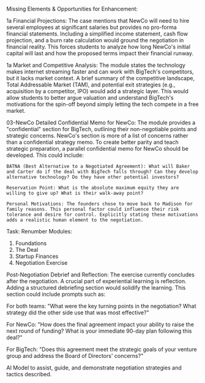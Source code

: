 Missing Elements & Opportunities for Enhancement:

1a Financial Projections: The case mentions that NewCo will need to hire several employees at significant salaries but provides no pro-forma financial statements. Including a simplified income statement, cash flow projection, and a burn rate calculation would ground the negotiation in financial reality. This forces students to analyze how long NewCo's initial capital will last and how the proposed terms impact their financial runway.

1a Market and Competitive Analysis: The module states the technology makes internet streaming faster and can work with BigTech's competitors, but it lacks market context. A brief summary of the competitive landscape, Total Addressable Market (TAM), and potential exit strategies (e.g., acquisition by a competitor, IPO) would add a strategic layer. This would allow students to better argue valuation and understand BigTech's motivations for the spin-off beyond simply letting the tech compete in a free market.

03-NewCo Detailed Confidential Memo for NewCo: The module provides a "confidential" section for BigTech, outlining their non-negotiable points and strategic concerns. NewCo's section is more of a list of concerns rather than a confidential strategy memo. To create better parity and teach strategic preparation, a parallel confidential memo for NewCo should be developed. This could include:

    BATNA (Best Alternative to a Negotiated Agreement): What will Baker and Carter do if the deal with BigTech falls through? Can they develop alternative technology? Do they have other potential investors?

    Reservation Point: What is the absolute maximum equity they are willing to give up? What is their walk-away point?

    Personal Motivations: The founders chose to move back to Madison for family reasons. This personal factor could influence their risk tolerance and desire for control. Explicitly stating these motivations adds a realistic human element to the negotiation.

Task: Renumber Modules:
1. Foundations
2. The Deal
3. Startup Finances
4. Negotiation Exercise

Post-Negotiation Debrief and Reflection: The exercise currently concludes after the negotiation. A crucial part of experiential learning is reflection. Adding a structured debriefing section would solidify the learning. This section could include prompts such as:

For both teams: "What were the key turning points in the negotiation? What strategy did the other side use that was most effective?"

For NewCo: "How does the final agreement impact your ability to raise the next round of funding? What is your immediate 90-day plan following this deal?"


For BigTech: "Does this agreement meet the strategic goals of your venture group and address the Board of Directors' concerns?" 

AI Model to assist, guide, and demonstrate negotiation strategies and tactics described.
